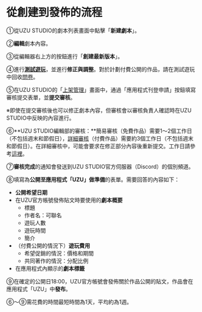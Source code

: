 # 從創建到發佈的流程

①從UZU STUDIO的劇本列表畫面中點擊「**新建劇本**」。

②**編輯**劇本內容。

③從編輯器右上方的按鈕進行「**創建最新版本**」。

④進行[**測試遊玩**](testplay.md)，並進行**修正與調整**。對於計劃付費公開的作品，請在測試遊玩中回收[問卷](submit/questionnaire.md)。

⑤在UZU STUDIO的「[上架管理](../../scenariohome/release.md)」畫面中，通過「應用程式刊登申請」按鈕填寫審核提交表單，並**提交審核**。

※即使在提交審核後也可以修正劇本內容，但審核會以審核負責人確認時在UZU STUDIO中反映的內容進行。

⑥**UZU STUDIO編輯部的審核：**簡易審核（免費作品）需要1～2個工作日（不包括週末和節假日），[詳細審核](submit/check.md)（付費作品）需要約3個工作日（不包括週末和節假日）。在詳細審核中，可能會要求在修正部分內容後重新提交。工作日請參考[這裡](../working-day.md)。

⑦**審核完成**的通知會發送到UZU STUDIO官方伺服器（Discord）的個別頻道。

⑧填寫為**公開至應用程式「UZU」做準備**的表單。需要回答的內容如下：

* **公開希望日期**
* 在UZU官方帳號發佈貼文時要使用的**劇本概要**
  * 標題
  * 作者名：可聯名
  * 遊玩人數
  * 遊玩時間
  * 簡介
* （付費公開的情況下）**遊玩費用**
  * 希望促銷的情況：價格和期間
  * 共同著作的情況：分配比例
* 在應用程式內顯示的**劇本標籤**

⑨在確定的公開日18:00，UZU官方帳號會發佈關於作品公開的貼文，作品會在應用程式「UZU」中**發布**。

⑥～⑨需花費的時間最短時間為1天，平均約為1週。
